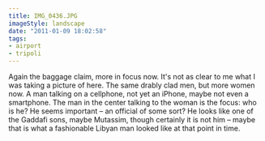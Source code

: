 ```yaml
---
title: IMG_0436.JPG
imageStyle: landscape
date: "2011-01-09 18:02:58"
tags: 
- airport
- tripoli
---
```


Again the baggage claim, more in focus now. It's not as clear to me what I was taking a picture of here. The same drably clad men, but more women now. A man talking on a cellphone, not yet an iPhone, maybe not even a smartphone. The man in the center talking to the woman is the focus: who is he? He seems important – an official of some sort? He looks like one of the Gaddafi sons, maybe Mutassim, though certainly it is not him – maybe that is what a fashionable Libyan man looked like at that point in time.